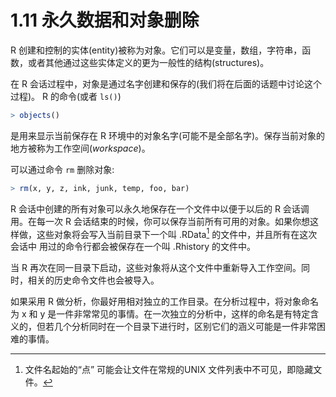 # 1.11 永久数据和对象删除
 R 创建和控制的实体(entity)被称为对象。它们可以是变量，数组，字符串，函数，或者其他通过这些实体定义的更为一般性的结构(structures)。

在 R 会话过程中，对象是通过名字创建和保存的(我们将在后面的话题中讨论这个过程)。 R 的命令(或者 `ls()`) 

```R
> objects()
```

是用来显示当前保存在 R 环境中的对象名字(可能不是全部名字)。保存当前对象的地方被称为工作空间(*workspace*)。

可以通过命令 `rm` 删除对象:

```R
> rm(x, y, z, ink, junk, temp, foo, bar)
```

R 会话中创建的所有对象可以永久地保存在一个文件中以便于以后的 R 会话调用。在每一次 R 会话结束的时候，你可以保存当前所有可用的对象。如果你想这样做，这些对象将会写入当前目录下一个叫 .RData[^1] 的文件中，并且所有在这次会话中 用过的命令行都会被保存在一个叫 .Rhistory 的文件中。

当 R 再次在同一目录下启动，这些对象将从这个文件中重新导入工作空间。同时，相关的历史命令文件也会被导入。

如果采用 R 做分析，你最好用相对独立的工作目录。在分析过程中，将对象命名为 x 和 y 是一件非常常见的事情。在一次独立的分析中，这样的命名是有特定含义的，但若几个分析同时在一个目录下进行时，区别它们的涵义可能是一件非常困难的事情。



[^1]:文件名起始的“点” 可能会让文件在常规的UNIX 文件列表中不可见，即隐藏文件。

